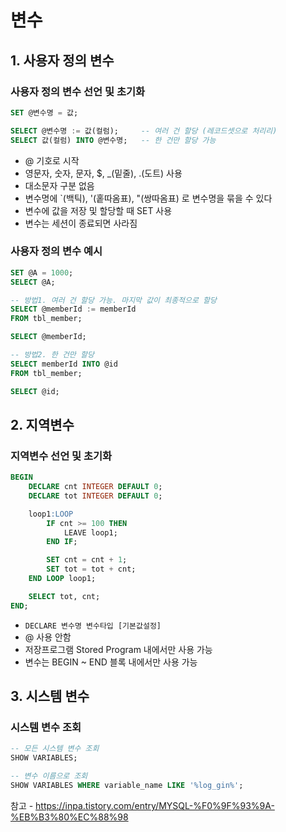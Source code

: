 # 변수
## 1. 사용자 정의 변수
### 사용자 정의 변수 선언 및 초기화
``` sql
SET @변수명 = 값;

SELECT @변수명 := 값(컬럼);     -- 여러 건 할당 (레코드셋으로 처리리)
SELECT 값(컬럼) INTO @변수명;   -- 한 건만 할당 가능

```

- @ 기호로 시작
- 영문자, 숫자, 문자, $, _(밑줄), .(도트) 사용
- 대소문자 구분 없음
- 변수명에 `(백틱), '(홑따옴표), "(쌍따옴표) 로 변수명을 묶을 수 있다
- 변수에 값을 저장 및 할당할 때 SET 사용
- 변수는 세션이 종료되면 사라짐

### 사용자 정의 변수 예시
``` sql
SET @A = 1000;
SELECT @A;

-- 방법1. 여러 건 할당 가능. 마지막 값이 최종적으로 할당
SELECT @memberId := memberId
FROM tbl_member;

SELECT @memberId;

-- 방법2. 한 건만 할당
SELECT memberId INTO @id
FROM tbl_member;

SELECT @id;
```

## 2. 지역변수
### 지역변수 선언 및 초기화
``` sql
BEGIN
    DECLARE cnt INTEGER DEFAULT 0;
    DECLARE tot INTEGER DEFAULT 0;

    loop1:LOOP
        IF cnt >= 100 THEN
            LEAVE loop1;
        END IF;

        SET cnt = cnt + 1;
        SET tot = tot + cnt;
    END LOOP loop1;

    SELECT tot, cnt;
END;
```

- `DECLARE 변수명 변수타입 [기본값설정]`
- @ 사용 안함
- 저장프로그램 Stored Program 내에서만 사용 가능
- 변수는 BEGIN ~ END 블록 내에서만 사용 가능


## 3. 시스템 변수
### 시스템 변수 조회
``` sql
-- 모든 시스템 변수 조회
SHOW VARIABLES;

-- 변수 이름으로 조회
SHOW VARIABLES WHERE variable_name LIKE '%log_gin%';
```

참고 - https://inpa.tistory.com/entry/MYSQL-%F0%9F%93%9A-%EB%B3%80%EC%88%98